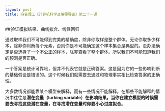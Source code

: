 ```yaml
---
layout: post
title: 麻省理工《计算机科学及编程导论》第二十一课
---
```

##验证模拟结果、曲线拟合、线性回归

通过取样我们不可能得到完美的精确度，除非你取样是整个群体。无论你取多少样本，除非你判断每个元素，否则你是不可能确定这个样本集合是典型的。没办法确定是否选择了一个不公正的样本，除非查看了整个群体。所以我们不可能知道我们的预测是否正确。

一个答案是统计可靠地，但并不代表它就是正确答案。这是因为它的一些影响判断的基础假设是错误的。这个时候我们就需要去通过和物理事实相比检查答案的正确性。

大多数情况都能靠某个模型来解释，而有一些情况不能解释。在那些不能解释的情况中往往是**潜在变量（lurking variable）**在影响结果。当你在建立模型的时候需要去寻找这些潜在变量，在寻找潜在变量时你要小心**过度拟合**。
